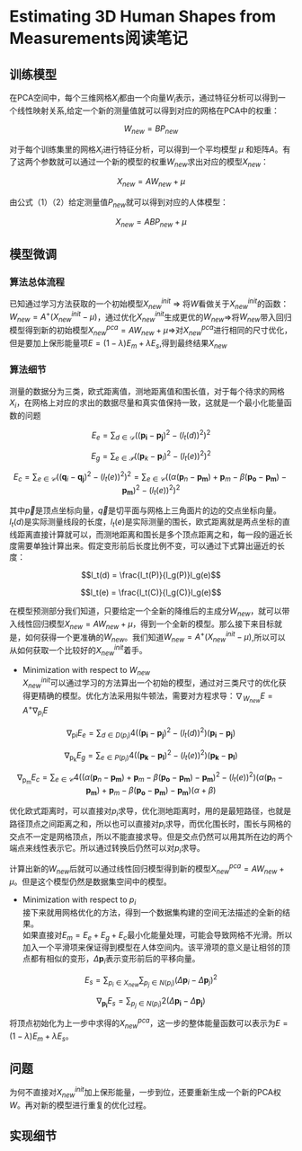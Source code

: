 # Estimating 3D Human Shapes from Measurements阅读笔记


## 训练模型  
在PCA空间中，每个三维网格$X_i$都由一个向量$W_i$表示，通过特征分析可以得到一个线性映射关系,给定一个新的测量值就可以得到对应的网格在PCA中的权重：

$$W_{new} = BP_{new} \tag{1}$$  

对于每个训练集里的网格$X_i$进行特征分析，可以得到一个平均模型 $\mu$ 和矩阵$A$。有了这两个参数就可以通过一个新的模型的权重$W_{new}$求出对应的模型$X_{new}$：

$$X_{new} = AW_{new}+\mu \tag{2}$$  

由公式（1）（2）给定测量值$P_{new}$就可以得到对应的人体模型：

$$X_{new} = ABP_{new}+\mu \tag{3}$$

## 模型微调
### 算法总体流程
已知通过学习方法获取的一个初始模型$X_{new}^{init}$ $\Rightarrow$ 将$W$看做关于$X_{new}^{init}$的函数：$W_{new} = A^{+}(X^{init}_{new} - \mu)$，通过优化$X_{new}^{init}$生成更优的$W_{new}$$\Rightarrow$将$W_{new}$带入回归模型得到新的初始模型$X_{new}^{pca}=AW_{new}+\mu$$\Rightarrow$对$X_{new}^{pca}$进行相同的尺寸优化，但是要加上保形能量项$E=(1-\lambda)E_m+\lambda E_s$,得到最终结果$X_{new}$
### 算法细节
测量的数据分为三类，欧式距离值，测地距离值和围长值，对于每个待求的网格$X_i$，在网格上对应的求出的数据尽量和真实值保持一致，这就是一个最小化能量函数的问题 

$$
E_{e}=\sum_{d \in \mathcal{D}}\left(\left(\mathbf{p}_\mathbf{i}-\mathbf p_\mathbf{j}\right)^{2}-\left(l_{t}(d)\right)^{2}\right)^{2}
$$

$$
E_{g}=\sum_{e \in \mathcal{P}}\left((\mathbf {p}_{k}-\mathbf {p}_{l})^{2}-\left(l_{t}(e)\right)^{2}\right)^{2}
$$

$$
E_{c}=
\sum_{e \in \mathcal{C}}\left(\left(\mathbf {q}_{i}-\mathbf {q}_\mathbf{j}\right)^{2}-\left(l_{t}(e)\right)^{2}\right)^{2} = 
\sum_{e \in \mathcal{C}}\left(\left(\alpha(\mathbf {p}_{n}-\mathbf {p}_\mathbf{m}\right)+\mathbf{p}_m-\beta(\mathbf{p}_\mathbf{o} - \mathbf{p}_\mathbf{m}) - \mathbf{p}_\mathbf{m})^2-\left(l_{t}(e)\right)^{2}\right)^{2}
$$

其中$\vec p$是顶点坐标向量，$\vec q$是切平面与网格上三角面片的边的交点坐标向量。$l_t(d)$是实际测量线段的长度，$l_t(e)$是实际测量的围长，欧式距离就是两点坐标的直线距离直接计算就可以，而测地距离和围长是多个顶点距离之和，每一段的逼近长度需要单独计算出来。假定变形前后长度比例不变，可以通过下式算出逼近的长度：

$$l_t(d) = \frac{l_t(P)}{l_g(P)}l_g(e)$$

$$l_t(e) = \frac{l_t(C)}{l_g(C)}l_g(e)$$


在模型预测部分我们知道，只要给定一个全新的降维后的主成分$W_{new}$，就可以带入线性回归模型$X_{new} = AW_{new}+\mu$，得到一个全新的模型。那么接下来目标就是，如何获得一个更准确的$W_{new}$。我们知道$W_{new} = A^{+}(X^{init}_{new} - \mu)$,所以可以从如何获取一个比较好的$X^{init}_{new}$着手。
- Minimization with respect to $W_{new}$  
$X^{init}_{new}$可以通过学习的方法算出一个初始的模型，通过对三类尺寸的优化获得更精确的模型。优化方法采用拟牛顿法，需要对方程求导：$\nabla_{W_{new}}E = A^+\nabla_{p_i}E$

$$\nabla_{\mathrm{pi}} E_{e}=\sum_{d \in D\left(p_{i}\right)} 4\left(\left(\mathbf{p}_{\mathbf{i}}-\mathbf{p}_{\mathbf{j}}\right)^{2}-\left(l_{t}(d)\right)^{2}\right)\left(\mathbf{p}_{\mathbf{i}}-\mathbf{p}_{\mathbf{j}}\right)$$

$$\nabla_{\mathrm{p_k}} E_{g}=\sum_{e \in P\left(p_{i}\right)} 4\left(\left(\mathbf{p}_{\mathbf{k}}-\mathbf{p}_{\mathbf{l}}\right)^{2}-\left(l_{t}(e)\right)^{2}\right)\left(\mathbf{p}_{\mathbf{k}}-\mathbf{p}_{\mathbf{l}}\right)$$

$$
\nabla_{\mathrm{p_m}} E_{c}=\sum_{e \in \mathcal{C}}4\left(\left(\alpha(\mathbf {p}_{n}-\mathbf {p}_\mathbf{m}\right)+\mathbf{p}_m-\beta(\mathbf{p}_\mathbf{o} - \mathbf{p}_\mathbf{m}) - \mathbf{p}_\mathbf{m})^2-\left(l_{t}(e)\right)^{2}\right)\left(\alpha(\mathbf {p}_{n}-\mathbf {p}_\mathbf{m}\right)+\mathbf{p}_m-\beta(\mathbf{p}_\mathbf{o} - \mathbf{p}_\mathbf{m}) - \mathbf{p}_\mathbf{m})(\alpha+\beta)
$$

优化欧式距离时，可以直接对$p_i$求导，优化测地距离时，用的是最短路径，也就是路径顶点之间距离之和，所以也可以直接对$p_i$求导，而优化围长时，围长与网格的交点不一定是网格顶点，所以不能直接求导。但是交点仍然可以用其所在边的两个端点来线性表示它。所以通过转换后仍然可以对$p_i$求导。

计算出新的$W_{new}$后就可以通过线性回归模型得到新的模型$X_{new}^{pca}=AW_{new}+\mu$。但是这个模型仍然是数据集空间中的模型。
- Minimization with respect to $p_i$  
接下来就用网格优化的方法，得到一个数据集构建的空间无法描述的全新的结果。  
如果直接对$E_m = E_e+E_g+E_c$最小化能量处理，可能会导致网格不光滑。所以加入一个平滑项来保证得到模型在人体空间内。该平滑项的意义是让相邻的顶点都有相似的变形，$\Delta{\mathbf{p}_i}$表示变形前后的平移向量。

$$
E_s = \sum_{p_{i}\in X_{new}}\sum_{p_j\in {N(p_i)}}(\Delta{\mathbf{p}_i}-\Delta{\mathbf{p}_j})^2
$$

$$\nabla_{\mathbf{p}_{\mathbf{i}}} E_{s}=\sum_{p_{j} \in N\left(p_{i}\right)} 2\left(\Delta \mathbf{p}_{\mathbf{i}}-\Delta \mathbf{p}_{\mathbf{j}}\right)
$$

将顶点初始化为上一步中求得的$X_{new}^{pca}$，这一步的整体能量函数可以表示为$E=(1-\lambda)E_m+\lambda E_s$。

## 问题
为何不直接对$X_{new}^{init}$加上保形能量，一步到位，还要重新生成一个新的PCA权$W$。再对新的模型进行重复的优化过程。

## 实现细节


